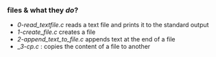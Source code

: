 ### **files** & what they _do_?
* _0-read_textfile.c_
  reads a text file and prints it to the standard output
* _1-create_file.c_
  creates a file
* _2-append_text_to_file.c_
  appends text at the end of a file
* __3-cp.c_ :
  copies the content of a file to another
